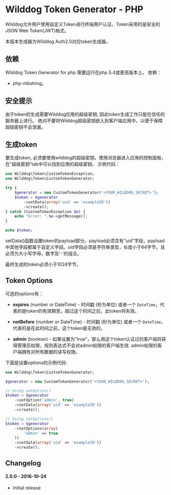 # Wilddog Token Generator - PHP

Wilddog允许用户使用自定义Token进行终端用户认证。Token采用的是安全的JSON Web Token(JWT)格式。

本版本生成器为Wilddog Auth2.0对应token生成器。


## 依赖

Wilddog Token Generator for php 需要运行在php 5.4或更高版本上。
依赖：
* php-mbstring。


## 安全提示

由于token的生成需要Wilddog应用的超级密钥, 因此token生成工作只能在信任的服务器上进行。
绝对不要将Wilddog超级密钥嵌入到客户端应用中，以便于保障超级密钥不会泄漏。


## 生成token

要生成token, 必须要使用wilddog的超级密钥。使用浏览器进入应用的控制面板，在“超级密钥”tab中可以找到应用的超级密钥。
示例代码：

```php
use Wilddog\Token\CustomTokenException;
use Wilddog\Token\CustomTokenGenerator;

try {
    $generator = new CustomTokenGenerator('<YOUR_WILDDOG_SECRET>');
    $token = $generator
        ->setData(array('uid' => 'exampleID'))
        ->create();
} catch (CustomTokenException $e) {
    echo "Error: ".$e->getMessage();
}

echo $token;
```

setData()函数设置token的payload部分。payload必须含有"uid"字段，payload中其他字段都属于自定义字段。uid字段必须是字符串类型，长度小于64字节，且必须为大小写字母，数字及'-'的组合。

最终生成的token必须小于1024字节。


## Token Options

可选的options有：

* **expires** (number or DateTime) - 时间戳 (秒为单位) 或者一个 `DateTime`，代表的是token的有效期至。超过这个时间之后，此token将失效。

* **notBefore** (number or DateTime) - 时间戳 (秒为单位) 或者一个 `DateTime`，代表的是在此时间之前，这个token是无效的。

* **admin** (boolean) - 如果设置为"true"，那么用这个token认证过的客户端将获得管理员权限，规则表达式不会对admin权限的客户端生效.
admin权限的客户端拥有对所有数据的读写权限。


下面是设置options的示例代码:

```php
use Wilddog\Token\CustomTokenGenerator;

$generator = new CustomTokenGenerator('<YOUR_WILDDOG_SECRET>');

// Using setOption()
$token = $generator
    ->setOption('admin', true)
    ->setData(array('uid' => 'exampleID'))
    ->create();

// Using setOptions()
$token = $generator
    ->setOptions(array(
        'admin' => true
    ))
    ->setData(array('uid' => 'exampleID'))
    ->create();
```


## Changelog

#### 2.0.0 - 2016-10-24
- Initial release
